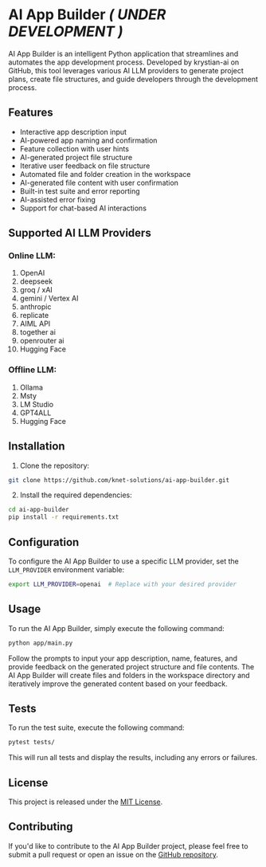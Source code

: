 # AI App Builder *( UNDER DEVELOPMENT )*

AI App Builder is an intelligent Python application that streamlines and automates the app development process. Developed by krystian-ai on GitHub, this tool leverages various AI LLM providers to generate project plans, create file structures, and guide developers through the development process.

## Features

- Interactive app description input
- AI-powered app naming and confirmation
- Feature collection with user hints
- AI-generated project file structure
- Iterative user feedback on file structure
- Automated file and folder creation in the workspace
- AI-generated file content with user confirmation
- Built-in test suite and error reporting
- AI-assisted error fixing
- Support for chat-based AI interactions

## Supported AI LLM Providers

### Online LLM:
1. OpenAI
2. deepseek
3. groq / xAI
4. gemini / Vertex AI
5. anthropic
6. replicate
7. AIML API
8. together ai
9. openrouter ai
10. Hugging Face

### Offline LLM:
1. Ollama
2. Msty
3. LM Studio
4. GPT4ALL
5. Hugging Face

## Installation

1. Clone the repository:

```bash
git clone https://github.com/knet-solutions/ai-app-builder.git
```

2. Install the required dependencies:

```bash
cd ai-app-builder
pip install -r requirements.txt
```

## Configuration

To configure the AI App Builder to use a specific LLM provider, set the `LLM_PROVIDER` environment variable:

```bash
export LLM_PROVIDER=openai  # Replace with your desired provider
```

## Usage

To run the AI App Builder, simply execute the following command:

```bash
python app/main.py
```

Follow the prompts to input your app description, name, features, and provide feedback on the generated project structure and file contents. The AI App Builder will create files and folders in the workspace directory and iteratively improve the generated content based on your feedback.

## Tests

To run the test suite, execute the following command:

```bash
pytest tests/
```

This will run all tests and display the results, including any errors or failures.

## License

This project is released under the [MIT License](LICENSE).

## Contributing

If you'd like to contribute to the AI App Builder project, please feel free to submit a pull request or open an issue on the [GitHub repository](https://github.com/knet-solutions/ai-app-builder).
